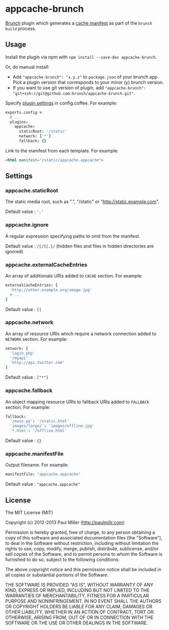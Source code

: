 # appcache-brunch

[Brunch][1] plugin which generates a [cache manifest][2] as part of the
`brunch build` process.

[1]: http://brunch.io
[2]: https://developer.mozilla.org/en-US/docs/HTML/Using_the_application_cache#The_cache_manifest_file

## Usage

Install the plugin via npm with `npm install --save-dev appcache-brunch`.

Or, do manual install:

* Add `"appcache-brunch": "x.y.z"` to `package.json` of your brunch app.
  Pick a plugin version that corresponds to your minor (y) brunch version.
* If you want to use git version of plugin, add
`"appcache-brunch": "git+ssh://git@github.com:brunch/appcache-brunch.git"`.

Specify [plugin settings](#settings) in config.coffee. For example:

```coffeescript
exports.config =
  # ...
  plugins:
    appcache:
      staticRoot: '/static'
      network: ['*']
      fallback: {}
```

Link to the manifest from each template. For example:

```html
<html manifest="/static/appcache.appcache">
```

## Settings

### appcache.staticRoot

The static media root, such as ".", "/static" or "http://static.example.com".

Default value : `'.'`

### appcache.ignore

A regular expression specifying paths to omit from the manifest.

Default value : `/[/][.]/` (hidden files and files in hidden directories are ignored)

### appcache.externalCacheEntries

An array of additionals URIs added to `CACHE` section. For example:

```coffeescript
externalCacheEntries: [
  'http://other.example.org/image.jpg'
  # ...
]
```

Default value : `[]`

### appcache.network

An array of resource URIs which require a network connection added to `NETWORK` section. For example:

```coffeescript
network: [
  'login.php'
  '/myapi'
  'http://api.twitter.com'
]
```

Default value : `["*"]`

### appcache.fallback

An object mapping resource URIs to fallback URIs added to `FALLBACK` section. For example:

```coffeescript
fallback:
  '/main.py': '/static.html'
  'images/large/': 'images/offline.jpg'
  '*.html': '/offline.html'
```

Default value : `{}`

### appcache.manifestFile

Output filename. For example:

```coffeescript
manifestFile: "appcache.appcache"
```

Default value : `"appcache.appcache"`

## License

The MIT License (MIT)

Copyright (c) 2012-2013 Paul Miller (http://paulmillr.com)

Permission is hereby granted, free of charge, to any person obtaining a copy
of this software and associated documentation files (the "Software"), to deal
in the Software without restriction, including without limitation the rights
to use, copy, modify, merge, publish, distribute, sublicense, and/or sell
copies of the Software, and to permit persons to whom the Software is
furnished to do so, subject to the following conditions:

The above copyright notice and this permission notice shall be included in
all copies or substantial portions of the Software.

THE SOFTWARE IS PROVIDED "AS IS", WITHOUT WARRANTY OF ANY KIND, EXPRESS OR
IMPLIED, INCLUDING BUT NOT LIMITED TO THE WARRANTIES OF MERCHANTABILITY,
FITNESS FOR A PARTICULAR PURPOSE AND NONINFRINGEMENT. IN NO EVENT SHALL THE
AUTHORS OR COPYRIGHT HOLDERS BE LIABLE FOR ANY CLAIM, DAMAGES OR OTHER
LIABILITY, WHETHER IN AN ACTION OF CONTRACT, TORT OR OTHERWISE, ARISING FROM,
OUT OF OR IN CONNECTION WITH THE SOFTWARE OR THE USE OR OTHER DEALINGS IN
THE SOFTWARE.
